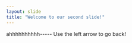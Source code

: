 ```yaml
---
layout: slide
title: "Welcome to our second slide!"
---
```

ahhhhhhhhhh-----
Use the left arrow to go back!
